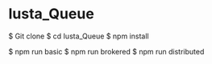 # Iusta_Queue

$ Git clone
$ cd Iusta_Queue 
$ npm install

$ npm run basic
$ npm run brokered
$ npm run distributed

